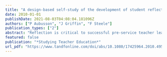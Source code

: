 ```yaml
---
title: "A design-based self-study of the development of student reflection in teacher education"
date: 2010-01-01
publishDate: 2021-08-03T04:08:04.181096Z
authors: ["P Aubusson", "J Griffin", "F Steele"]
publication_types: ["2"]
abstract: "Reflection is critical to successful pre-service teacher learning, but it is hard to teach and difficult for students to conceptualize. This article reports a self-study, with others, where a practitioner and colleagues scrutinized an intervention in teacher education. The study …"
featured: false
publication: "*Studying Teacher Education*"
url_pdf: "https://www.tandfonline.com/doi/abs/10.1080/17425964.2010.495905"
---
```


